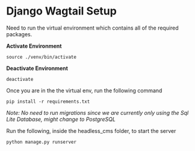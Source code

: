 # Django Wagtail Setup
Need to run the virtual environment which contains all of the required packages.

**Activate Environment**

```source ./venv/bin/activate```

**Deactivate Environment**

```deactivate```

Once you are in the the virtual env, run the following command

```pip install -r requirements.txt```

_Note: No need to run migrations since we are currently only using the Sql Lite Database, might change to PostgreSQL_

Run the following, inside the headless_cms folder, to start the server

```python manage.py runserver```
